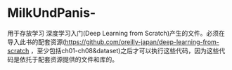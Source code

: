 # MilkUndPanis-
用于存放学习 深度学习入门(Deep Learning from Scratch)产生的文件。必须在导入此书的配套资源(https://github.com/oreilly-japan/deep-learning-from-scratch ，至少包括ch01-ch08&dataset)之后才可以执行这些代码，因为这些代码是依托于配套资源提供的文件和库的。
